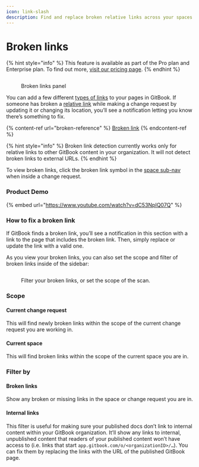 ```yaml
---
icon: link-slash
description: Find and replace broken relative links across your spaces.
---
```


# Broken links

{% hint style="info" %}
This feature is available as part of the Pro plan and Enterprise plan. To find out more, [visit our pricing page](https://www.gitbook.com/pricing).
{% endhint %}

<figure><img src="../.gitbook/assets/published-content-broken-links.png" alt=""><figcaption><p>Broken links panel</p></figcaption></figure>

You can add a few different [types of links](editing-content/inline.md#links) to your pages in GitBook. If someone has broken a [relative link](editing-content/inline.md#relative-links) while making a change request by updating it or changing its location, you’ll see a notification letting you know there’s something to fix.

{% content-ref url="broken-reference" %}
[Broken link](broken-reference)
{% endcontent-ref %}

{% hint style="info" %}
Broken link detection currently works only for relative links to other GitBook content in your organization. It will not detect broken links to external URLs.
{% endhint %}

To view broken links, click the broken link symbol in the [space sub-nav](editor/navigation.md#space-header-and-sub-navigation) when inside a change request.

### Product Demo

{% embed url="https://www.youtube.com/watch?v=dC53NpIQ07Q" %}

### How to fix a broken link

If GitBook finds a broken link, you’ll see a notification in this section with a link to the page that includes the broken link. Then, simply replace or update the link with a valid one.

As you view your broken links, you can also set the scope and filter of broken links inside of the sidebar:

<figure><img src="../.gitbook/assets/published-content-broken-links-cr.png" alt=""><figcaption><p>Filter your broken links, or set the scope of the scan.</p></figcaption></figure>

### Scope

#### Current change request

This will find newly broken links within the scope of the current change request you are working in.

#### Current space

This will find broken links within the scope of the current space you are in.

### Filter by

#### Broken links

Show any broken or missing links in the space or change request you are in.

#### Internal links

This filter is useful for making sure your published docs don’t link to internal content within your GitBook organization. It’ll show any links to internal, unpublished content that readers of your published content won’t have access to (i.e. links that start `app.gitbook.com/o/<organizationID>/…`). You can fix them by replacing the links with the URL of the published GitBook page.
